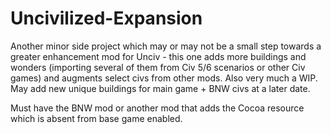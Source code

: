 # Uncivilized-Expansion
Another minor side project which may or may not be a small step towards a greater enhancement mod for Unciv - this one adds more buildings and wonders (importing several of them from Civ 5/6 scenarios or other Civ games) and augments select civs from other mods. Also very much a WIP. May add new unique buildings for main game + BNW civs at a later date.

Must have the BNW mod or another mod that adds the Cocoa resource which is absent from base game enabled.
